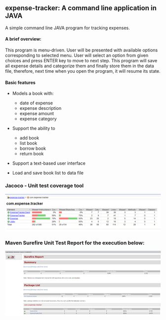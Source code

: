 ## expense-tracker: A command line application in JAVA
A simple command line JAVA program for tracking expenses.

#### A brief overview:
This program is menu-driven. User will be presented with available options corresponding to selected menu.
User will select an option from given choices and press ENTER key to move to next step.
This program will save all expense details and categorize them and finally store them in the data file, therefore, next time when you open the program, it will resume its state.

#### Basic features
* Models a book with:
    * date of expense
    * expense description
    * expense amount
    * expense category
  

* Support the ability to
    * add book
    * list book
    * borrow book
    * return book
* Support a text-based user interface
* Load and save book list to data file

### Jacoco - Unit test coverage tool

![jacoco Report](image/expense-jacoco-report.PNG)

### Maven Surefire Unit Test Report for the execution below:
![maven_surefire Report](image/expense-surefire-report.PNG)